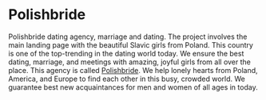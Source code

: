# Polishbride
Polishbride dating agency, marriage and dating. The project involves the main landing page with the beautiful Slavic girls from Poland. This country is one of the top-trending in the dating world today. We ensure the best dating, marriage, and meetings with amazing, joyful girls from all over the place. 
This agency is called [Polishbride](https://polishbride.com). We help lonely hearts from Poland, America, and Europe to find each other in this busy, crowded world. We guarantee best new acquaintances for men and women of all ages in today. 
